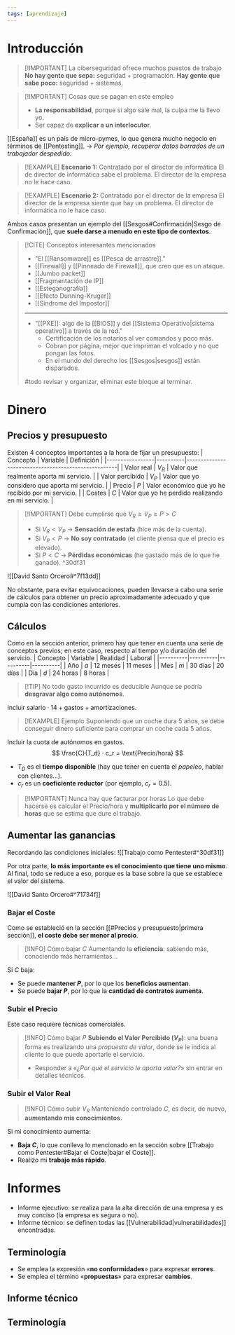 ```yaml
---
tags: [aprendizaje]
---
```


# Introducción
> [!IMPORTANT] La ciberseguridad ofrece muchos puestos de trabajo
> **No hay gente que sepa:** seguridad + programación.
> **Hay gente que sabe poco:** seguridad + sistemas.

> [!IMPORTANT] Cosas que se pagan en este empleo
> - **La responsabilidad**, porque si algo sale mal, la culpa me la llevo yo.
> - Ser capaz de **explicar a un interlocutor**.

[[España]] es un país de micro-pymes, lo que genera mucho negocio en términos de [[Pentesting]].
-> *Por ejemplo, recuperar datos borrados de un trabajador despedido.*

> [!EXAMPLE] **Escenario 1:** Contratado por el director de informática
> El de director de informática sabe el problema.
> El director de la empresa no le hace caso.

> [!EXAMPLE] **Escenario 2:** Contratado por el director de la empresa
> El director de la empresa siente que hay un problema.
> El director de informática no le hace caso.

Ambos casos presentan un ejemplo del [[Sesgos#Confirmación|Sesgo de Confirmación]], que **suele darse a menudo en este tipo de contextos**.

> [!CITE] Conceptos interesantes mencionados
> - "El [[Ransomware]] es [[Pesca de arrastre]]."
> - [[Firewall]] y [[Pinneado de Firewall]], que creo que es un ataque.
> - [[Jumbo packet]]
> - [[Fragmentación de IP]]
> - [[Esteganografía]]
> - [[Efecto Dunning-Kruger]]
> - [[Síndrome del Impostor]]
> ---
> - "[[PXE]]: algo de la [[BIOS]] y del [[Sistema Operativo|sistema operativo]] a través de la red."
> 	- Certificación de los notarios al ver comandos y poco más.
> 	- Cobran por página, mejor que impriman el volcado y no que pongan las fotos.
> 	- En el mundo del derecho los [[Sesgos|sesgos]] están disparados.
> 
> #todo revisar y organizar, eliminar este bloque al terminar.


# Dinero
## Precios y presupuesto
Existen 4 conceptos importantes a la hora de fijar un presupuesto:
| Concepto        | Variable | Definición                                          |
|-----------------|----------|-----------------------------------------------------|
| Valor real      | $V_R$    | Valor que realmente aporta mi servicio.             |
| Valor percibido | $V_P$    | Valor que yo considero que aporta mi servicio.      |
| Precio          | $P$      | Valor económico que yo he recibido por mi servicio. |
| Costes          | $C$      | Valor que yo he perdido realizando en mi servicio.  |

> [!IMPORTANT] Debe cumplirse que $V_R \geq V_P \geq P \gt C$
> - Si $V_R < V_P$ -> **Sensación de estafa** (hice más de la cuenta).
> - Si $V_P < P$ -> **No soy contratado** (el cliente piensa que el precio es elevado).
> - Si $P < C$ -> **Pérdidas económicas** (he gastado más de lo que he ganado).
^30df31

![[David Santo Orcero#^7f13dd]]

No obstante, para evitar equivocaciones, pueden llevarse a cabo una serie de cálculos para obtener un precio aproximadamente adecuado y que cumpla con las condiciones anteriores.

## Cálculos
Como en la sección anterior, primero hay que tener en cuenta una serie de conceptos previos; en este caso, respecto al tiempo y/o duración del servicio.
| Concepto | Variable | Realidad | Laboral  |
|----------|----------|----------|----------|
| Año      | $a$      | 12 meses | 11 meses |
| Mes      | $m$      | 30 días  | 20 días  |
| Día      | $d$      | 24 horas | 8 horas  |

> [!TIP] No todo gasto incurrido es deducible
> Aunque se podría **desgravar algo como autónomos**.

Incluir $\text{salario} · 14 + \text{gastos} + \text{amortizaciones}$.

> [!EXAMPLE] Ejemplo
> Suponiendo que un coche dura 5 años, se debe conseguir dinero suficiente para comprar un coche cada 5 años.

Incluir la cuota de autónomos en $\text{gastos}$.
$$
\frac{C}{T_d} · c_r = \text{Precio/hora}
$$
- $T_D$ es el **tiempo disponible** (hay que tener en cuenta el *papeleo*, hablar con clientes...).
- $c_r$ es un **coeficiente reductor** (por ejemplo, $c_r = 0.5$).

> [!IMPORTANT] Nunca hay que facturar por horas
> Lo que debe hacerse es calcular el $\text{Precio/hora}$ y **multiplicarlo por el número de horas** que se estima que dure el trabajo.

## Aumentar las ganancias
Recordando las condiciones iniciales:
![[Trabajo como Pentester#^30df31]]

Por otra parte, **lo más importante es el conocimiento que tiene uno mismo**.
Al final, todo se reduce a eso, porque es la base sobre la que se establece el valor del sistema.

![[David Santo Orcero#^71734f]]

### Bajar el Coste
Como se estableció en la sección [[#Precios y presupuesto|primera sección]], **el coste debe ser menor al precio**.

> [!INFO] Cómo bajar $C$
> Aumentando la **eficiencia**: sabiendo más, conociendo más herramientas...

Si $C$ baja:
- Se puede **mantener $P$**, por lo que los **beneficios aumentan**.
- Se puede **bajar $P$**, por lo que la **cantidad de contratos aumenta**.

### Subir el Precio
Este caso requiere técnicas comerciales.

> [!INFO] Cómo bajar $P$
> **Subiendo el Valor Percibido ($V_P$)**: una buena forma es trealizando una *propuesta de valor*, donde se le indica al cliente lo que puede aportarle el servicio.
> - Responder a «*¿Por qué el servicio le aporta valor?*» sin entrar en detalles técnicos.
> 

### Subir el Valor Real
> [!INFO] Cómo subir $V_R$
> Manteniendo controlado $C$, es decir, de nuevo, **aumentando mis conocimientos**.

Si mi conocimiento aumenta:
- **Baja $C$**, lo que conlleva lo mencionado en la sección sobre [[Trabajo como Pentester#Bajar el Coste|bajar el Coste]].
- Realizo mi **trabajo más rápido**.


# Informes
- Informe ejecutivo: se realiza para la alta dirección de una empresa y es muy conciso (la empresa es segura o no).
- Informe técnico: se definen todas las [[Vulnerabilidad|vulnerabilidades]] encontradas.

## Terminología
- Se emplea la expresión «**no conformidades**» para expresar **errores**.
- Se emplea el término «**propuestas**» para expresar **cambios**.



## Informe técnico

## Terminología